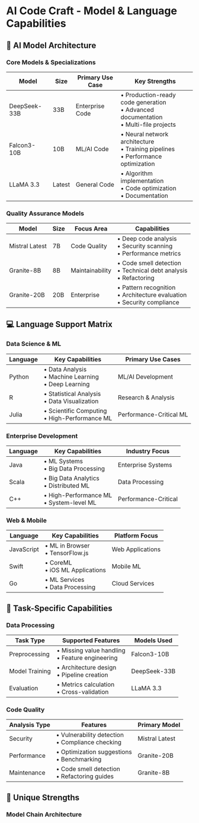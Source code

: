 # AI Code Craft - Model & Language Capabilities

## 🤖 AI Model Architecture

### Core Models & Specializations
| Model | Size | Primary Use Case | Key Strengths |
|-------|------|-----------------|---------------|
| DeepSeek-33B | 33B | Enterprise Code | • Production-ready code generation<br>• Advanced documentation<br>• Multi-file projects |
| Falcon3-10B | 10B | ML/AI Code | • Neural network architecture<br>• Training pipelines<br>• Performance optimization |
| LLaMA 3.3 | Latest | General Code | • Algorithm implementation<br>• Code optimization<br>• Documentation |

### Quality Assurance Models
| Model | Size | Focus Area | Capabilities |
|-------|------|------------|-------------|
| Mistral Latest | 7B | Code Quality | • Deep code analysis<br>• Security scanning<br>• Performance metrics |
| Granite-8B | 8B | Maintainability | • Code smell detection<br>• Technical debt analysis<br>• Refactoring |
| Granite-20B | 20B | Enterprise | • Pattern recognition<br>• Architecture evaluation<br>• Security compliance |

## 💻 Language Support Matrix

### Data Science & ML
| Language | Key Capabilities | Primary Use Cases |
|----------|-----------------|-------------------|
| Python | • Data Analysis<br>• Machine Learning<br>• Deep Learning | ML/AI Development |
| R | • Statistical Analysis<br>• Data Visualization | Research & Analysis |
| Julia | • Scientific Computing<br>• High-Performance ML | Performance-Critical ML |

### Enterprise Development
| Language | Key Capabilities | Industry Focus |
|----------|-----------------|----------------|
| Java | • ML Systems<br>• Big Data Processing | Enterprise Systems |
| Scala | • Big Data Analytics<br>• Distributed ML | Data Processing |
| C++ | • High-Performance ML<br>• System-level ML | Performance-Critical |

### Web & Mobile
| Language | Key Capabilities | Platform Focus |
|----------|-----------------|----------------|
| JavaScript | • ML in Browser<br>• TensorFlow.js | Web Applications |
| Swift | • CoreML<br>• iOS ML Applications | Mobile ML |
| Go | • ML Services<br>• Data Processing | Cloud Services |

## 🎯 Task-Specific Capabilities

### Data Processing
| Task Type | Supported Features | Models Used |
|-----------|-------------------|-------------|
| Preprocessing | • Missing value handling<br>• Feature engineering | Falcon3-10B |
| Model Training | • Architecture design<br>• Pipeline creation | DeepSeek-33B |
| Evaluation | • Metrics calculation<br>• Cross-validation | LLaMA 3.3 |

### Code Quality
| Analysis Type | Features | Primary Model |
|--------------|----------|---------------|
| Security | • Vulnerability detection<br>• Compliance checking | Mistral Latest |
| Performance | • Optimization suggestions<br>• Benchmarking | Granite-20B |
| Maintenance | • Code smell detection<br>• Refactoring guides | Granite-8B |

## 🚀 Unique Strengths

### Model Chain Architecture
